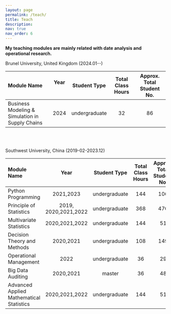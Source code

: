```yaml
---
layout: page
permalink: /teach/
title: Teach
description:
nav: true
nav_order: 6
---
```


**My teaching modules are mainly related with date analysis and operational research.**

Brunel University, United Kingdom (2024.01--)

| Module Name                                     | Year &nbsp;&nbsp;&nbsp; | Student Type  | Total Class Hours | Approx. Total Student No. |
| :---------------------------------------------- | :---------------------: | :-----------: | :---------------: | :-----------------------: |
| Business Modeling & Simulation in Supply Chains |          2024           | undergraduate |        32         |            86             |

<br/>
<br/>

Southwest University, China (2019-02-2023.12)

| Module Name                              |         Year         | Student Type  | Total Class Hours | Approx. Total Student No. |
| :--------------------------------------- | :------------------: | :-----------: | :---------------: | :-----------------------: |
| Python Programming                       |      2021,2023       | undergraduate |        144        |            106            |
| Principle of Statistics                  | 2019, 2020,2021,2022 | undergraduate |        368        |            470            |
| Multivariate Statistics                  |    2020,2021,2022    | undergraduate |        144        |            51             |
| Decision Theory and Methods              |      2020,2021       | undergraduate |        108        |            149            |
| Operational Management                   |         2022         | undergraduate |        36         |            29             |
| Big Data Auditing                        |      2020,2021       |    master     |        36         |            48             |
| Advanced Applied Mathematical Statistics |    2020,2021,2022    | undergraduate |        144        |            51             |
